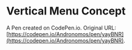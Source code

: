 # Vertical Menu Concept

A Pen created on CodePen.io. Original URL: [https://codepen.io/Andronomos/pen/yayBNR](https://codepen.io/Andronomos/pen/yayBNR).


